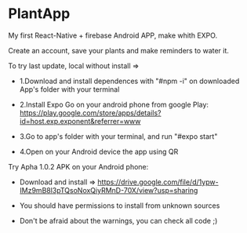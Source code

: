 # PlantApp

My first React-Native + firebase Android APP, make whith EXPO.

Create an account, save your plants and make reminders to water it. 

To try last update, local without install  =>

- 1.Download and install dependences with "#npm -i" on downloaded App's folder  with your terminal

- 2.Install Expo Go on your android phone from google Play: https://play.google.com/store/apps/details?id=host.exp.exponent&referrer=www

- 3.Go to app's folder with your terminal, and run "#expo start" 

- 4.Open on your Android device the app using QR

Try Apha 1.0.2 APK on your Android phone: 

- Download and install => https://drive.google.com/file/d/1ypw-IMz9mB8l3pTQsoNoxQiyRMnD-70X/view?usp=sharing

- You should have permissions to install from unknown sources
- Don't be afraid about the warnings, you can check all code ;)
